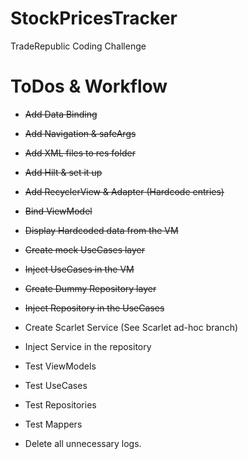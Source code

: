 # StockPricesTracker
TradeRepublic Coding Challenge

# ToDos & Workflow
- ~~Add Data Binding~~
- ~~Add Navigation & safeArgs~~
- ~~Add XML files to res folder~~
- ~~Add Hilt & set it up~~
- ~~Add RecyclerView & Adapter (Hardcode entries)~~
- ~~Bind ViewModel~~
- ~~Display Hardcoded data from the VM~~
- ~~Create mock UseCases layer~~
- ~~Inject UseCases in the VM~~

- ~~Create Dummy Repository layer~~
- ~~Inject Repository in the UseCases~~
  
- Create Scarlet Service (See Scarlet ad-hoc branch)
- Inject Service in the repository

- Test ViewModels
- Test UseCases
- Test Repositories
- Test Mappers

- Delete all unnecessary logs.